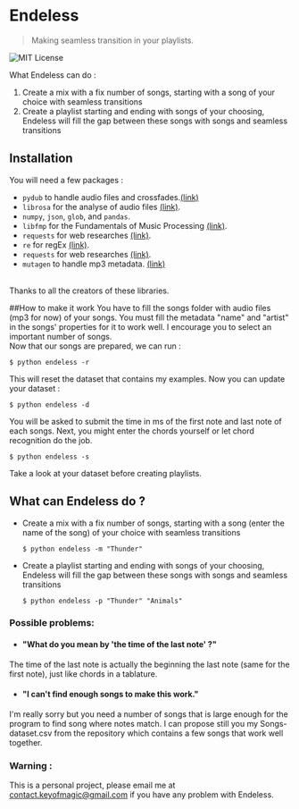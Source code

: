 # Endeless
> Making seamless transition in your playlists.

![MIT License](https://img.shields.io/apm/l/atomic-design-ui.svg?)

What Endeless can do :
1. Create a mix with a fix number of songs, starting with a song of your choice with seamless transitions
2. Create a playlist starting and ending with songs of your choosing, Endeless will fill the gap between these songs with songs and seamless transitions

## Installation
You will need a few packages :
- `pydub` to handle audio files and crossfades.[(link)](https://github.com/jiaaro/pydub)
- `librosa` for the analyse of audio files [(link)](https://github.com/librosa/librosa).
- `numpy`, `json`, `glob`, and `pandas`.
- `libfmp` for the Fundamentals of Music Processing [(link)](https://github.com/meinardmueller/libfmp).
- `requests` for web researches [(link)](https://github.com/psf/requests).
- `re` for regEx [(link)](https://github.com/psf/requests).
- `requests` for web researches [(link)](https://github.com/psf/requests).
- `mutagen` to handle mp3 metadata. [(link)](https://github.com/quodlibet/mutagen)
<br>
 Thanks to all the creators of these libraries.
 
##How to make it work
You have to fill the songs folder with audio files (mp3 for now) of your songs. You must fill the metadata "name" and "artist" in the songs' properties for it to work well. I encourage you to select an important number of songs.
<br> Now that our songs are prepared, we can run :

  ```
  $ python endeless -r
  ```

This will reset the dataset that contains my examples. Now you can update your dataset :

  ```
  $ python endeless -d
  ```

You will be asked to submit the time in ms of the first note and last note of each songs. Next, you might enter the chords yourself or let chord recognition do the job.

  ```
  $ python endeless -s
  ```

Take a look at your dataset before creating playlists.

## What can Endeless do ?

- Create a mix with a fix number of songs, starting with a song (enter the name of the song) of your choice with seamless transitions
  ```
  $ python endeless -m "Thunder"
  ```
- Create a playlist starting and ending with songs of your choosing, Endeless will fill the gap between these songs with songs and seamless transitions

  ```
  $ python endeless -p "Thunder" "Animals"
  ```

### Possible problems:
- #### "What do you mean by 'the time of the last note' ?"
The time of the last note is actually the beginning the last note (same for the first note), just like chords in a tablature.
- #### "I can't find enough songs to make this work."
I'm really sorry but you need a number of songs that is large enough for the program to find song where notes match. I can propose still you my Songs-dataset.csv from the repository which contains a few songs that work well together. 

### Warning :
This is a personal project, please email me at contact.keyofmagic@gmail.com if you have any problem with Endeless.
